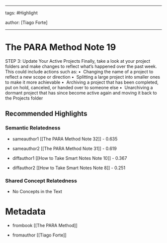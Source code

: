 




---

tags: #Highlight

author: [Tiago Forte]

---
# The PARA Method Note 19




STEP 3: Update Your Active Projects Finally, take a look at your project folders and make changes to reflect what’s happened over the past week. This could include actions such as: •  Changing the name of a project to reflect a new scope or direction •  Splitting a large project into smaller ones to make it more achievable •  Archiving a project that has been completed, put on hold, canceled, or handed over to someone else •  Unarchiving a dormant project that has since become active again and moving it back to the Projects folder


## Recommended Highlights

### Semantic Relatedness


- sameauthor1 [[The PARA Method Note 32]] - 0.635

- sameauthor2 [[The PARA Method Note 31]] - 0.619

- diffauthor1 [[How to Take Smart Notes Note 10]] - 0.367

- diffauthor2 [[How to Take Smart Notes Note 8]] - 0.251
### Shared Concept Relatedness


- No Concepts in the Text
# Metadata


- frombook [[The PARA Method]]

- fromauthor [[Tiago Forte]]